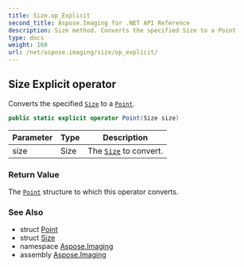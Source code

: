 ```yaml
---
title: Size.op_Explicit
second_title: Aspose.Imaging for .NET API Reference
description: Size method. Converts the specified Size to a Point
type: docs
weight: 160
url: /net/aspose.imaging/size/op_explicit/
---
```

## Size Explicit operator

Converts the specified [`Size`](../) to a [`Point`](../../point/).

```csharp
public static explicit operator Point(Size size)
```

| Parameter | Type | Description |
| --- | --- | --- |
| size | Size | The [`Size`](../) to convert. |

### Return Value

The [`Point`](../../point/) structure to which this operator converts.

### See Also

* struct [Point](../../point/)
* struct [Size](../)
* namespace [Aspose.Imaging](../../size/)
* assembly [Aspose.Imaging](../../../)


